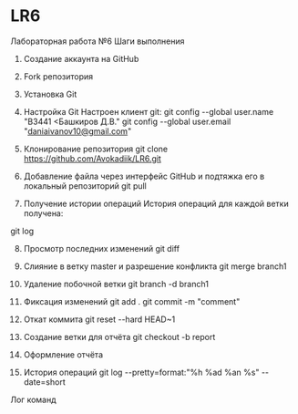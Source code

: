 # LR6
Лабораторная работа №6
Шаги выполнения
1. Создание аккаунта на GitHub
 

2. Fork репозитория
 

3. Установка Git


4. Настройка Git
Настроен клиент git:
git config --global user.name "В3441 <Башкиров Д.В."
git config --global user.email "daniaivanov10@gmail.com"


5. Клонирование репозитория
git clone https://github.com/Avokadiik/LR6.git


6. Добавление файла через интерфейс GitHub и подтяжка его в локальный репозиторий
git pull

  
7. Получение истории операций
История операций для каждой ветки получена:

git log


8. Просмотр последних изменений
git diff


9. Слияние в ветку master и разрешение конфликта
git merge branch1
    

10. Удаление побочной ветки
git branch -d branch1


11. Фиксация изменений
git add .
git commit -m "comment"


12. Откат коммита
git reset --hard HEAD~1


13. Создание ветки для отчёта
git checkout -b report


15. Оформление отчёта


16. История операций
git log --pretty=format:"%h %ad %an %s" --date=short


Лог команд
